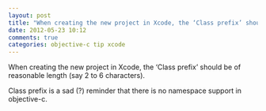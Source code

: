 ```yaml
---
layout: post
title: "When creating the new project in Xcode, the ‘Class prefix’ should be of reasonable length (say 2 to 6 characters)."
date: 2012-05-23 10:12
comments: true
categories: objective-c tip xcode
---
```


When creating the new project in Xcode, the ‘Class prefix’ should be of reasonable length (say 2 to 6 characters). 


Class prefix is a sad (?) reminder that there is no namespace support in objective-c.

